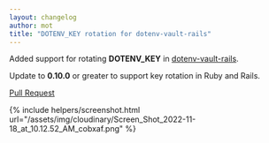 ```yaml
---
layout: changelog
author: mot
title: "DOTENV_KEY rotation for dotenv-vault-rails"
---
```


Added support for rotating <strong>DOTENV_KEY</strong> in [dotenv-vault-rails](https://github.com/dotenv-org/dotenv-vault-ruby).

Update to <strong>0.10.0</strong> or greater to support key rotation in Ruby and Rails.

[Pull Request](https://github.com/dotenv-org/dotenv-vault-ruby/pull/2)

{% include helpers/screenshot.html url="/assets/img/cloudinary/Screen_Shot_2022-11-18_at_10.12.52_AM_cobxaf.png" %}

